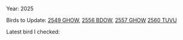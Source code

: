 Year: 2025

Birds to Update: [2549 GHOW](../RARE%20Birds/2549%20GHOW.md), [2556 BDOW](../RARE%20Birds/2556%20BDOW.md), [2557 GHOW](../RARE%20Birds/2557%20GHOW.md) [2560 TUVU](../RARE%20Birds/2560%20TUVU.md)

Latest bird I checked: